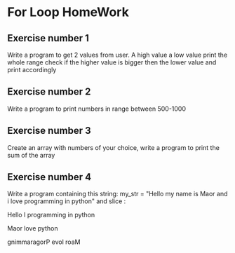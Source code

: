 # For Loop HomeWork

## Exercise number 1
Write a program to get 2 values from user.
A high value
a low value
print the whole range
check if the higher value is bigger then the lower value and print accordingly

## Exercise number 2
Write a program to print numbers in range between 500-1000


## Exercise number 3
Create an array with numbers of your choice,
write a program to print the sum of the array


## Exercise number 4
Write a program containing this string:
my_str = "Hello my name is Maor and i love programming in python" 
and slice :

Hello I programming in python

Maor love python

gnimmaragorP evol roaM  
